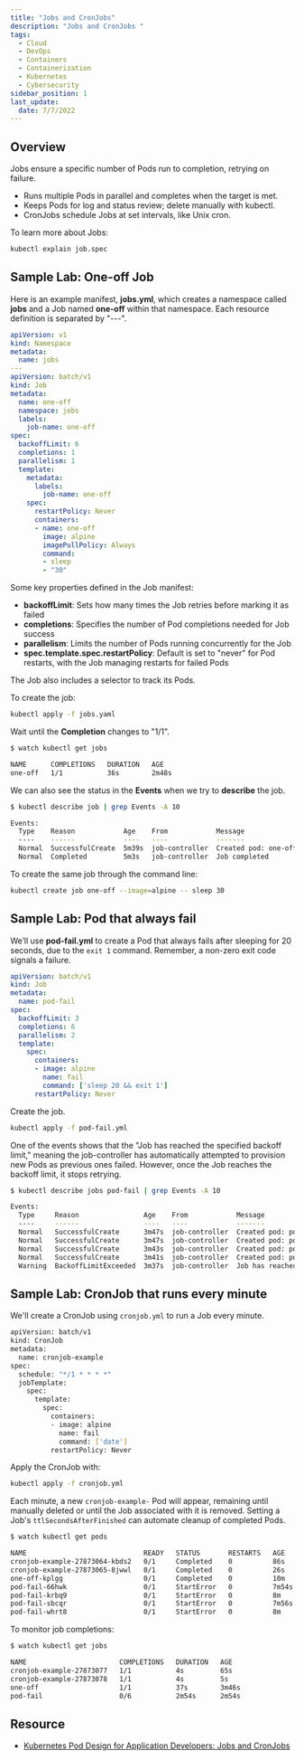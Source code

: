 ```yaml
---
title: "Jobs and CronJobs"
description: "Jobs and CronJobs "
tags:
  - Cloud
  - DevOps
  - Containers
  - Containerization
  - Kubernetes
  - Cybersecurity
sidebar_position: 1
last_update:
  date: 7/7/2022
---
```



## Overview

Jobs ensure a specific number of Pods run to completion, retrying on failure.

- Runs multiple Pods in parallel and completes when the target is met.
- Keeps Pods for log and status review; delete manually with kubectl.
- CronJobs schedule Jobs at set intervals, like Unix cron.

To learn more about Jobs:

```bash
kubectl explain job.spec  
```

## Sample Lab: One-off Job

Here is an example manifest, **jobs.yml**, which creates a namespace called **jobs** and a Job named **one-off** within that namespace. Each resource definition is separated by "---".

```yaml title="jobs.yml"
apiVersion: v1
kind: Namespace
metadata:
  name: jobs 
---
apiVersion: batch/v1
kind: Job
metadata:
  name: one-off
  namespace: jobs
  labels:
    job-name: one-off
spec:
  backoffLimit: 6
  completions: 1
  parallelism: 1
  template:
    metadata:
      labels:
        job-name: one-off
    spec:
      restartPolicy: Never
      containers:
      - name: one-off
        image: alpine
        imagePullPolicy: Always
        command:
        - sleep
        - "30"
```

Some key properties defined in the Job manifest:

- **backoffLimit**: Sets how many times the Job retries before marking it as failed
- **completions**: Specifies the number of Pod completions needed for Job success
- **parallelism**: Limits the number of Pods running concurrently for the Job
- **spec.template.spec.restartPolicy**: Default is set to "never" for Pod restarts, with the Job managing restarts for failed Pods

The Job also includes a selector to track its Pods.


To create the job: 

```bash 
kubectl apply -f jobs.yaml
```

Wait until the **Completion** changes to "1/1".

```bash
$ watch kubectl get jobs

NAME      COMPLETIONS   DURATION   AGE
one-off   1/1           36s        2m48s
```

We can also see the status in the **Events** when we try to **describe** the job.

```bash
$ kubectl describe job | grep Events -A 10

Events:
  Type    Reason            Age    From            Message
  ----    ------            ----   ----            -------
  Normal  SuccessfulCreate  5m39s  job-controller  Created pod: one-off-vqj8s
  Normal  Completed         5m3s   job-controller  Job completed
```

To create the same job through the command line:

```bash
kubectl create job one-off --image=alpine -- sleep 30 
```


## Sample Lab: Pod that always fail

We’ll use **pod-fail.yml** to create a Pod that always fails after sleeping for 20 seconds, due to the `exit 1` command. Remember, a non-zero exit code signals a failure.

```yaml
apiVersion: batch/v1
kind: Job
metadata:
  name: pod-fail
spec:
  backoffLimit: 3
  completions: 6
  parallelism: 2
  template:
    spec:
      containers:
      - image: alpine
        name: fail
        command: ['sleep 20 && exit 1']
      restartPolicy: Never 
```

Create the job.

```bash
kubectl apply -f pod-fail.yml 
```

One of the events shows that the "Job has reached the specified backoff limit," meaning the job-controller has automatically attempted to provision new Pods as previous ones failed. However, once the Job reaches the backoff limit, it stops retrying.

```bash
$ kubectl describe jobs pod-fail | grep Events -A 10

Events:
  Type     Reason                Age    From            Message
  ----     ------                ----   ----            -------
  Normal   SuccessfulCreate      3m47s  job-controller  Created pod: pod-fail-whrt8
  Normal   SuccessfulCreate      3m47s  job-controller  Created pod: pod-fail-krbq9
  Normal   SuccessfulCreate      3m43s  job-controller  Created pod: pod-fail-sbcqr
  Normal   SuccessfulCreate      3m41s  job-controller  Created pod: pod-fail-66hwk
  Warning  BackoffLimitExceeded  3m37s  job-controller  Job has reached the specified backoff limit 
```

## Sample Lab: CronJob that runs every minute

We'll create a CronJob using `cronjob.yml` to run a Job every minute.

```bash title="cronjob.yml"
apiVersion: batch/v1
kind: CronJob
metadata:
  name: cronjob-example
spec:
  schedule: "*/1 * * * *"
  jobTemplate:
    spec:
      template:
        spec:
          containers:
          - image: alpine
            name: fail
            command: ['date']
          restartPolicy: Never 
```

Apply the CronJob with:

```bash
kubectl apply -f cronjob.yml 
```

Each minute, a new `cronjob-example-` Pod will appear, remaining until manually deleted or until the Job associated with it is removed. Setting a Job's `ttlSecondsAfterFinished` can automate cleanup of completed Pods.

```bash
$ watch kubectl get pods 

NAME                             READY   STATUS       RESTARTS   AGE
cronjob-example-27873064-kbds2   0/1     Completed    0          86s
cronjob-example-27873065-8jwwl   0/1     Completed    0          26s
one-off-kplgg                    0/1     Completed    0          10m
pod-fail-66hwk                   0/1     StartError   0          7m54s
pod-fail-krbq9                   0/1     StartError   0          8m
pod-fail-sbcqr                   0/1     StartError   0          7m56s
pod-fail-whrt8                   0/1     StartError   0          8m 
```

To monitor job completions:

```bash
$ watch kubectl get jobs 

NAME                       COMPLETIONS   DURATION   AGE
cronjob-example-27873077   1/1           4s         65s
cronjob-example-27873078   1/1           4s         5s
one-off                    1/1           37s        3m46s
pod-fail                   0/6           2m54s      2m54s
```

## Resource

- [Kubernetes Pod Design for Application Developers: Jobs and CronJobs](https://cloudacademy.com/lab/kubernetes-pod-design-application-developers-jobs-and-cronjobs/?context_id=888&context_resource=lp)



 

 
